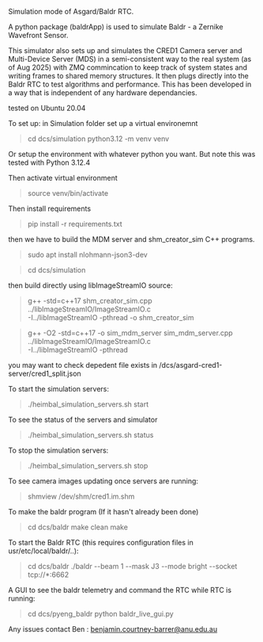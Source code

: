 Simulation mode of Asgard/Baldr RTC. 

A python package (baldrApp) is used to simulate Baldr - a Zernike Wavefront Sensor.

This simulator also sets up and simulates the CRED1 Camera server and Multi-Device Server (MDS) in a semi-consistent way to the real system (as of Aug 2025) with ZMQ commincation to keep track of system states and writing frames to shared memory structures. It then plugs directly into the Baldr RTC to test algorithms and performance.  This has been developed in a way that is independent of any hardware dependancies.

tested on Ubuntu 20.04 

To set up:
in Simulation folder set up a virtual environemnt 

> cd dcs/simulation
> python3.12 -m venv venv

Or setup the environment with whatever python you want. But note this was tested with Python 3.12.4

Then activate virtual environment 

> source venv/bin/activate

Then install requirements 

> pip install -r requirements.txt

then we have to build the MDM server and shm_creator_sim C++ programs. 

> sudo apt install nlohmann-json3-dev

> cd dcs/simulation

then build directly using libImageStreamIO source:

> g++ -std=c++17 shm_creator_sim.cpp ../libImageStreamIO/ImageStreamIO.c \
  -I../libImageStreamIO -pthread -o shm_creator_sim

> g++ -O2 -std=c++17 -o sim_mdm_server sim_mdm_server.cpp ../libImageStreamIO/ImageStreamIO.c \
  -I../libImageStreamIO -pthread


you may want to check depedent file exists in /dcs/asgard-cred1-server/cred1_split.json

To start the simulation servers: 

> ./heimbal_simulation_servers.sh start

To see the status of the servers and simulator 

> ./heimbal_simulation_servers.sh status

To stop the simulation servers: 

> ./heimbal_simulation_servers.sh stop

To see camera images updating once servers are running:

> shmview /dev/shm/cred1.im.shm

To make the baldr program (If it hasn't already been done)

> cd dcs/baldr
> make clean
> make

To start the Baldr RTC (this requires configuration files in usr/etc/local/baldr/..): 
> cd dcs/baldr
> ./baldr --beam 1 --mask J3 --mode bright --socket tcp://*:6662

A GUI to see the baldr telemetry and command the RTC while RTC is running: 
> cd dcs/pyeng_baldr
> python baldr_live_gui.py

Any issues contact Ben : benjamin.courtney-barrer@anu.edu.au



